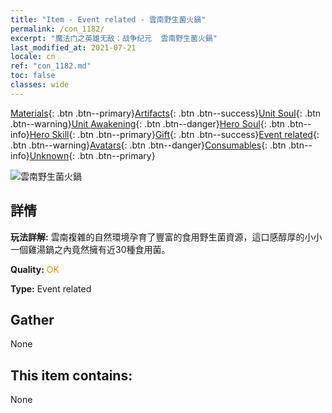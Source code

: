 ```yaml
---
title: "Item - Event related - 雲南野生菌火鍋"
permalink: /con_1182/
excerpt: "魔法门之英雄无敌：战争纪元  雲南野生菌火鍋"
last_modified_at: 2021-07-21
locale: cn
ref: "con_1182.md"
toc: false
classes: wide
---
```

 [Materials](/ItemsCN/){: .btn .btn--primary}[Artifacts](/ItemsCN/Artifacts/){: .btn .btn--success}[Unit Soul](/ItemsCN/UnitSoul/){: .btn .btn--warning}[Unit Awakening](/ItemsCN/UnitAwakening/){: .btn .btn--danger}[Hero Soul](/ItemsCN/HeroSoul/){: .btn .btn--info}[Hero Skill](/ItemsCN/HeroSkill/){: .btn .btn--primary}[Gift](/ItemsCN/Gift/){: .btn .btn--success}[Event related](/ItemsCN/Events/){: .btn .btn--warning}[Avatars](/ItemsCN/Avatars/){: .btn .btn--danger}[Consumables](/ItemsCN/Consumables/){: .btn .btn--info}[Unknown](/ItemsCN/Unknown/){: .btn .btn--primary}

 ![雲南野生菌火鍋](/images/t/i_81512221.png)

## 詳情
 **玩法詳解:** 雲南複雜的自然環境孕育了豐富的食用野生菌資源，這口感醇厚的小小一個雞湯鍋之內竟然擁有近30種食用菌。

 **Quality:** <span style="color: #FF8C00">OK</span>

 **Type:** Event related

## Gather

  None

## This item contains:

  None

